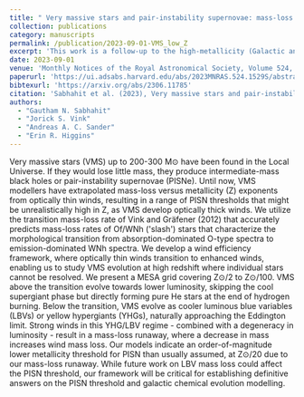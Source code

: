 ```yaml
---
title: " Very massive stars and pair-instability supernovae: mass-loss framework for low metallicity"
collection: publications
category: manuscripts
permalink: /publication/2023-09-01-VMS_low_Z
excerpt: 'This work is a follow-up to the high-metallicity (Galactic and LMC-like) mass-loss framework for very massive stars presented in Sabhahit et al. (2022). Unlike in the Galaxy and the LMC, where young, massive clusters allow us to apply a model-independent transition mass-loss rate, for SMC-like and lower metallicity environments, we must rely on a more theoretical approach to determine this transition point. We use the hydrodynamical branch of the PoWR atmosphere code to parameterize the transition and introduce a novel framework for implementing a mass-loss prescription tailored to studying VMS evolution at low metallicity. With this new framework, we can predict the metallicity threshold below which pair-instability supernovae are expected to occur in the Universe.'
date: 2023-09-01
venue: 'Monthly Notices of the Royal Astronomical Society, Volume 524, Issue 1, pp.1529-1546'
paperurl: 'https://ui.adsabs.harvard.edu/abs/2023MNRAS.524.1529S/abstract'
bibtexurl: 'https://arxiv.org/abs/2306.11785'
citation: 'Sabhahit et al. (2023), Very massive stars and pair-instability supernovae: mass-loss framework for low metallicity, MNRAS, Volume 524, Issue 1, pp.1529-1546'
authors:
  - "Gautham N. Sabhahit"
  - "Jorick S. Vink"
  - "Andreas A. C. Sander"
  - "Erin R. Higgins"
---
```

Very massive stars (VMS) up to 200-300 M⊙ have been found in the Local Universe. If they would lose little mass, they produce intermediate-mass black holes or pair-instability supernovae (PISNe). Until now, VMS modellers have extrapolated mass-loss versus metallicity (Z) exponents from optically thin winds, resulting in a range of PISN thresholds that might be unrealistically high in Z, as VMS develop optically thick winds. We utilize the transition mass-loss rate of Vink and Gräfener (2012) that accurately predicts mass-loss rates of Of/WNh ('slash') stars that characterize the morphological transition from absorption-dominated O-type spectra to emission-dominated WNh spectra. We develop a wind efficiency framework, where optically thin winds transition to enhanced winds, enabling us to study VMS evolution at high redshift where individual stars cannot be resolved. We present a MESA grid covering Z⊙/2 to Z⊙/100. VMS above the transition evolve towards lower luminosity, skipping the cool supergiant phase but directly forming pure He stars at the end of hydrogen burning. Below the transition, VMS evolve as cooler luminous blue variables (LBVs) or yellow hypergiants (YHGs), naturally approaching the Eddington limit. Strong winds in this YHG/LBV regime - combined with a degeneracy in luminosity - result in a mass-loss runaway, where a decrease in mass increases wind mass loss. Our models indicate an order-of-magnitude lower metallicity threshold for PISN than usually assumed, at Z⊙/20 due to our mass-loss runaway. While future work on LBV mass loss could affect the PISN threshold, our framework will be critical for establishing definitive answers on the PISN threshold and galactic chemical evolution modelling. 
